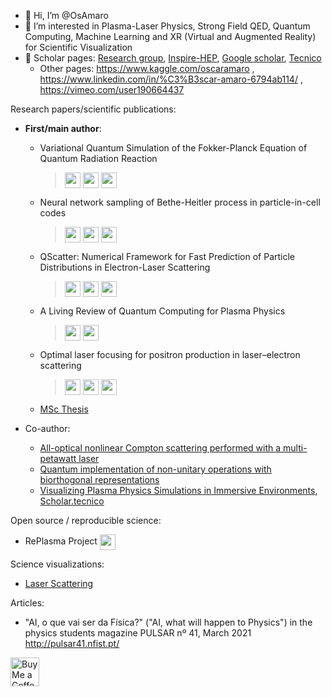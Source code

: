 - 👋 Hi, I’m @OsAmaro
- 👀 I’m interested in Plasma-Laser Physics, Strong Field QED, Quantum Computing, Machine Learning and XR (Virtual and Augmented Reality) for Scientific Visualization
- 🌱 Scholar pages: [Research group](http://epp.tecnico.ulisboa.pt/team/), [Inspire-HEP](https://inspirehep.net/authors/1896824?ui-citation-summary=true), [Google scholar](https://scholar.google.com/citations?user=EQGUncsAAAAJ&hl=en&oi=ao), [Tecnico](https://scholar.tecnico.ulisboa.pt/authors/76c80635ae8e94bb818de833a9e8662e880e09128197ef38e1004c12b802c28f/records)
  - Other pages: https://www.kaggle.com/oscaramaro , https://www.linkedin.com/in/%C3%B3scar-amaro-6794ab114/ , https://vimeo.com/user190664437

Research papers/scientific publications:
- **First/main author**:

  - Variational Quantum Simulation of the Fokker-Planck Equation of Quantum Radiation Reaction
    > <a href="https://arxiv.org/abs/2411.17517" style='vertical-align:middle; display:inline;'><img src="https://img.shields.io/badge/plasm--ph-arXiv%3A2411.17517-B31B1B.svg" class="plain" style="height:25px;" /></a>
<a href="https://github.com/OsAmaro/QuantumFokkerPlanck" style='vertical-align:middle; display:inline;'><img src="https://img.shields.io/badge/-RePlasma-blue.svg" class="plain" style="height:25px;" /></a>
<a href="https://doi.org/10.1017/S0022377825100652" style='vertical-align:middle; display:inline;'><img src="https://img.shields.io/badge/JPP-QuantumFokkerPlanck-lightblue.svg" class="plain" style="height:25px;" /></a>
  - Neural network sampling of Bethe-Heitler process in particle-in-cell codes
    > <a href="https://arxiv.org/abs/2406.02491" style='vertical-align:middle; display:inline;'><img src="https://img.shields.io/badge/plasm--ph-arXiv%3A2406.02491-B31B1B.svg" class="plain" style="height:25px;" /></a>
<a href="https://github.com/OsAmaro/osirisBetheHeitlerML" style='vertical-align:middle; display:inline;'><img src="https://img.shields.io/badge/-RePlasma-blue.svg" class="plain" style="height:25px;" /></a> 
<a href="https://zenodo.org/records/11422851" style='vertical-align:middle; display:inline;'><img src="https://img.shields.io/badge/-Zenodo-blue.svg" class="plain" style="height:25px;" /></a> 
  - QScatter: Numerical Framework for Fast Prediction of Particle Distributions in Electron-Laser Scattering
    > <a href="https://arxiv.org/abs/2308.09348" style='vertical-align:middle; display:inline;'><img src="https://img.shields.io/badge/plasm--ph-arXiv%3A2308.09348-B31B1B.svg" class="plain" style="height:25px;" /></a>
<a href="https://github.com/OsAmaro/QScatter" style='vertical-align:middle; display:inline;'><img src="https://img.shields.io/badge/-RePlasma-blue.svg" class="plain" style="height:25px;" /></a> 
<a href="https://iopscience.iop.org/article/10.1088/1361-6587/ad2975" style='vertical-align:middle; display:inline;'><img src="https://img.shields.io/badge/PPCF-QScatter-lightblue.svg" class="plain" style="height:25px;" /></a>
  - A Living Review of Quantum Computing for Plasma Physics
    > <a href="https://arxiv.org/abs/2302.00001" style='vertical-align:middle; display:inline;'><img src="https://img.shields.io/badge/plasm--ph-arXiv%3A2302.00001-B31B1B.svg" class="plain" style="height:25px;" /></a>
<a href="https://qppqlivingreview.github.io/review/" style='vertical-align:middle; display:inline;'><img src="https://img.shields.io/badge/-LivingReview-blue.svg" class="plain" style="height:25px;" /></a> 
  - Optimal laser focusing for positron production in laser–electron scattering
    > <a href="https://arxiv.org/abs/2106.01877" style='vertical-align:middle; display:inline;'><img src="https://img.shields.io/badge/plasm--ph-arXiv%3A2106.01877-B31B1B.svg" class="plain" style="height:25px;" /></a>
<a href="https://github.com/OsAmaro/distscalarfield" style='vertical-align:middle; display:inline;'><img src="https://img.shields.io/badge/-RePlasma-blue.svg" class="plain" style="height:25px;" /></a> 
<a href="https://iopscience.iop.org/article/10.1088/1367-2630/ac2e83" style='vertical-align:middle; display:inline;'><img src="https://img.shields.io/badge/NJP-a0eff-lightblue.svg" class="plain" style="height:25px;" /></a>
  - [MSc Thesis](https://scholar.tecnico.ulisboa.pt/records/LL3OuqFlgKoZp9pf_s_OrXF1wXcpqEv5DJOs)

- Co-author:
  - [All-optical nonlinear Compton scattering performed with a multi-petawatt laser](https://www.nature.com/articles/s41566-024-01550-8)
  - [Quantum implementation of non-unitary operations with biorthogonal representations](https://arxiv.org/abs/2410.22505)
  - [Visualizing Plasma Physics Simulations in Immersive Environments](https://arxiv.org/abs/2311.14593), [Scholar.tecnico](https://scholar.tecnico.ulisboa.pt/records/5rQvyVEGO_Zuw_yUc0bOWA0-AvaXUa-O-EAe)

Open source / reproducible science:
- RePlasma Project <a href="https://replasma.github.io/" style='vertical-align:middle; display:inline;'><img src="https://img.shields.io/badge/-RePlasma-blue.svg" class="plain" style="height:25px;" /></a> 

Science visualizations:
- [Laser Scattering](https://focusedlaser.glitch.me/)

Articles:
- "AI, o que vai ser da Física?" ("AI, what will happen to Physics") in the physics students magazine PULSAR nº 41, March 2021 http://pulsar41.nfist.pt/

<a href='https://ko-fi.com/oamaro' target='_blank'><img height='35' style='border:0px;height:46px;' src='https://az743702.vo.msecnd.net/cdn/kofi3.png?v=0' border='0' alt='Buy Me a Coffee at ko-fi.com' />

<!---
OsAmaro/OsAmaro is a ✨ special ✨ repository because its `README.md` (this file) appears on your GitHub profile.
You can click the Preview link to take a look at your changes.
--->
